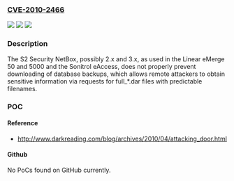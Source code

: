 ### [CVE-2010-2466](https://cve.mitre.org/cgi-bin/cvename.cgi?name=CVE-2010-2466)
![](https://img.shields.io/static/v1?label=Product&message=n%2Fa&color=blue)
![](https://img.shields.io/static/v1?label=Version&message=n%2Fa&color=blue)
![](https://img.shields.io/static/v1?label=Vulnerability&message=n%2Fa&color=brighgreen)

### Description

The S2 Security NetBox, possibly 2.x and 3.x, as used in the Linear eMerge 50 and 5000 and the Sonitrol eAccess, does not properly prevent downloading of database backups, which allows remote attackers to obtain sensitive information via requests for full_*.dar files with predictable filenames.

### POC

#### Reference
- http://www.darkreading.com/blog/archives/2010/04/attacking_door.html

#### Github
No PoCs found on GitHub currently.

